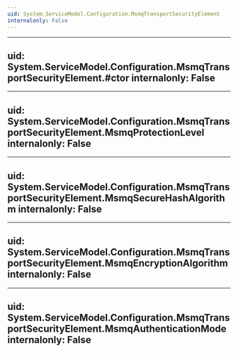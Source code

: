 ```yaml
---
uid: System.ServiceModel.Configuration.MsmqTransportSecurityElement
internalonly: False
---
```


---
uid: System.ServiceModel.Configuration.MsmqTransportSecurityElement.#ctor
internalonly: False
---

---
uid: System.ServiceModel.Configuration.MsmqTransportSecurityElement.MsmqProtectionLevel
internalonly: False
---

---
uid: System.ServiceModel.Configuration.MsmqTransportSecurityElement.MsmqSecureHashAlgorithm
internalonly: False
---

---
uid: System.ServiceModel.Configuration.MsmqTransportSecurityElement.MsmqEncryptionAlgorithm
internalonly: False
---

---
uid: System.ServiceModel.Configuration.MsmqTransportSecurityElement.MsmqAuthenticationMode
internalonly: False
---
